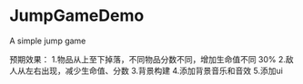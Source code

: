 # JumpGameDemo
 A simple jump game

 预期效果： 
 1.物品从上至下掉落，不同物品分数不同，增加生命值不同 30%
 2.敌人从左右出现，减少生命值、分数
 3.背景构建
 4.添加背景音乐和音效
 5.添加ui

 
